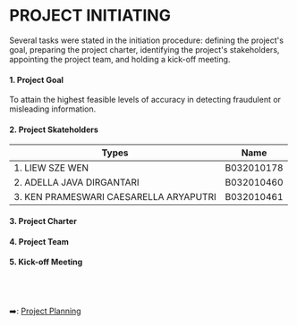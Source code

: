 # PROJECT INITIATING
Several tasks were stated in the initiation procedure: defining the project's goal, preparing the project charter, identifying the project's stakeholders, appointing the project team, and holding a kick-off meeting.

#### 1. Project Goal
To attain the highest feasible levels of accuracy in detecting fraudulent or misleading information.
#### 2. Project Skateholders
| Types                                  | Name       |
| -------------------------------------- | ---------- |
| 1. LIEW SZE WEN                        | B032010178 | 
| 2. ADELLA JAVA DIRGANTARI              | B032010460 | 
| 3. KEN PRAMESWARI CAESARELLA ARYAPUTRI | B032010461 | 
#### 3. Project Charter
#### 4. Project Team
#### 5. Kick-off Meeting

&nbsp;<br>
&nbsp;<br>
&nbsp;<br>
:arrow_right:: [Project Planning](https://github.com/FilleHeureuse/Fake-News-Detection-System/blob/main/Project%20Management%20Plan%20(PMP)/III.%20Project%20Planning.md)
